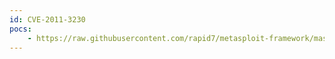 ```yaml
---
id: CVE-2011-3230
pocs:
    - https://raw.githubusercontent.com/rapid7/metasploit-framework/master/modules/exploits/osx/browser/safari_file_policy.rb
---
```


